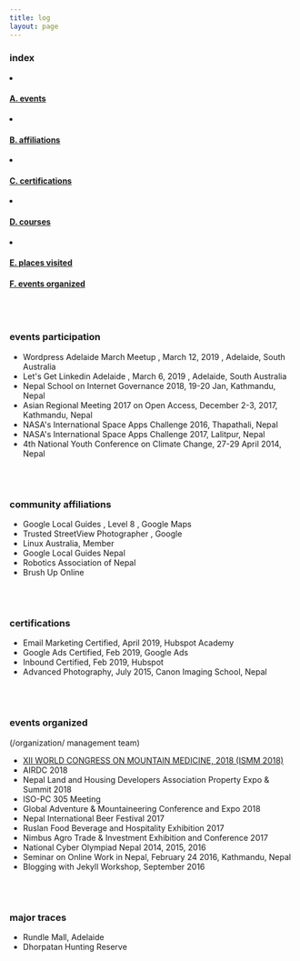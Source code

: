 ```yaml
---
title: log
layout: page
---
```



<div class="row">
<div class="col-md-6 sm-5 xs-5 tableofcontent">
	<h3 class="rhre">index</h3>
	<li class="hre"><a href="#events-participation"><h4>A. events</h4></a></li>
	<li class="hre"><a href="#affiliations"><h4>B. affiliations</h4></a></li>
	<li class="hre"><a href="#certifications"><h4>C. certifications</h4></a></li>
	<li class="hre"><a href="#courses"><h4>D. courses</h4></a></li>
	<li class="hre"><a href="#places"><h4>E. places visited</h4></a></li>
	<a href="#events-organized"><h4>F. events organized</h4></a>


</div>
</div>
<a name="events-participation"></a><br><br>

### events participation ###
- Wordpress Adelaide March Meetup , March 12, 2019 , Adelaide, South Australia
- Let's Get Linkedin Adelaide , March 6, 2019 , Adelaide, South Australia
- Nepal School on Internet Governance 2018, 19-20 Jan, Kathmandu, Nepal
- Asian Regional Meeting 2017 on Open Access, December 2-3, 2017, Kathmandu, Nepal
- NASA's International Space Apps Challenge 2016, Thapathali, Nepal
- NASA's International Space Apps Challenge 2017, Lalitpur, Nepal
- 4th National Youth Conference on Climate Change, 27-29 April 2014, Nepal



<a name="affiliations"></a><br><br>

### community affiliations ###
- Google Local Guides , Level 8 , Google Maps
- Trusted StreetView Photographer , Google
- Linux Australia, Member
- Google Local Guides Nepal
- Robotics Association of Nepal
- Brush Up Online


<a name="certifications"></a><br><br>

### certifications ###
- Email Marketing Certified, April 2019, Hubspot Academy
- Google Ads Certified, Feb 2019, Google Ads
- Inbound Certified, Feb 2019, Hubspot
- Advanced Photography, July 2015, Canon Imaging School, Nepal


<a name="events-organized"></a><br><br>

### events organized ### 
(/organization/ management team)

- [XII WORLD CONGRESS ON MOUNTAIN MEDICINE, 2018 (ISMM 2018)](https://ismm2018.org/)
- AIRDC 2018
- Nepal Land and Housing Developers Association Property Expo & Summit 2018
- ISO-PC 305 Meeting
- Global Adventure & Mountaineering Conference and Expo 2018
- Nepal International Beer Festival 2017
- Ruslan Food Beverage and Hospitality Exhibition 2017
- Nimbus Agro Trade & Investment Exhibition and Conference 2017
- National Cyber Olympiad Nepal 2014, 2015, 2016
- Seminar on Online Work in Nepal, February 24 2016, Kathmandu, Nepal
- Blogging with Jekyll Workshop, September 2016

<a name="places"></a><br><br>

### major traces ### 

- Rundle Mall, Adelaide
- Dhorpatan Hunting Reserve
